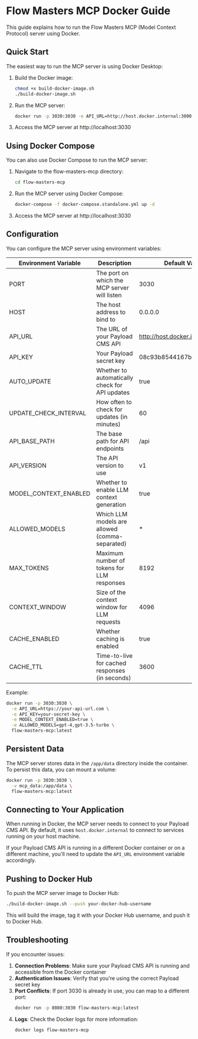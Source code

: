 # Flow Masters MCP Docker Guide

This guide explains how to run the Flow Masters MCP (Model Context Protocol) server using Docker.

## Quick Start

The easiest way to run the MCP server is using Docker Desktop:

1. Build the Docker image:
   ```bash
   chmod +x build-docker-image.sh
   ./build-docker-image.sh
   ```

2. Run the MCP server:
   ```bash
   docker run -p 3030:3030 -e API_URL=http://host.docker.internal:3000 -e API_KEY=your-payload-secret flow-masters-mcp:latest
   ```

3. Access the MCP server at http://localhost:3030

## Using Docker Compose

You can also use Docker Compose to run the MCP server:

1. Navigate to the flow-masters-mcp directory:
   ```bash
   cd flow-masters-mcp
   ```

2. Run the MCP server using Docker Compose:
   ```bash
   docker-compose -f docker-compose.standalone.yml up -d
   ```

3. Access the MCP server at http://localhost:3030

## Configuration

You can configure the MCP server using environment variables:

| Environment Variable | Description | Default Value |
|----------------------|-------------|---------------|
| PORT | The port on which the MCP server will listen | 3030 |
| HOST | The host address to bind to | 0.0.0.0 |
| API_URL | The URL of your Payload CMS API | http://host.docker.internal:3000 |
| API_KEY | Your Payload secret key | 08c93b8544167b018efded89 |
| AUTO_UPDATE | Whether to automatically check for API updates | true |
| UPDATE_CHECK_INTERVAL | How often to check for updates (in minutes) | 60 |
| API_BASE_PATH | The base path for API endpoints | /api |
| API_VERSION | The API version to use | v1 |
| MODEL_CONTEXT_ENABLED | Whether to enable LLM context generation | true |
| ALLOWED_MODELS | Which LLM models are allowed (comma-separated) | * |
| MAX_TOKENS | Maximum number of tokens for LLM responses | 8192 |
| CONTEXT_WINDOW | Size of the context window for LLM requests | 4096 |
| CACHE_ENABLED | Whether caching is enabled | true |
| CACHE_TTL | Time-to-live for cached responses (in seconds) | 3600 |

Example:
```bash
docker run -p 3030:3030 \
  -e API_URL=https://your-api-url.com \
  -e API_KEY=your-secret-key \
  -e MODEL_CONTEXT_ENABLED=true \
  -e ALLOWED_MODELS=gpt-4,gpt-3.5-turbo \
  flow-masters-mcp:latest
```

## Persistent Data

The MCP server stores data in the `/app/data` directory inside the container. To persist this data, you can mount a volume:

```bash
docker run -p 3030:3030 \
  -v mcp_data:/app/data \
  flow-masters-mcp:latest
```

## Connecting to Your Application

When running in Docker, the MCP server needs to connect to your Payload CMS API. By default, it uses `host.docker.internal` to connect to services running on your host machine.

If your Payload CMS API is running in a different Docker container or on a different machine, you'll need to update the `API_URL` environment variable accordingly.

## Pushing to Docker Hub

To push the MCP server image to Docker Hub:

```bash
./build-docker-image.sh --push your-docker-hub-username
```

This will build the image, tag it with your Docker Hub username, and push it to Docker Hub.

## Troubleshooting

If you encounter issues:

1. **Connection Problems**: Make sure your Payload CMS API is running and accessible from the Docker container
2. **Authentication Issues**: Verify that you're using the correct Payload secret key
3. **Port Conflicts**: If port 3030 is already in use, you can map to a different port:
   ```bash
   docker run -p 8080:3030 flow-masters-mcp:latest
   ```
4. **Logs**: Check the Docker logs for more information:
   ```bash
   docker logs flow-masters-mcp
   ```
